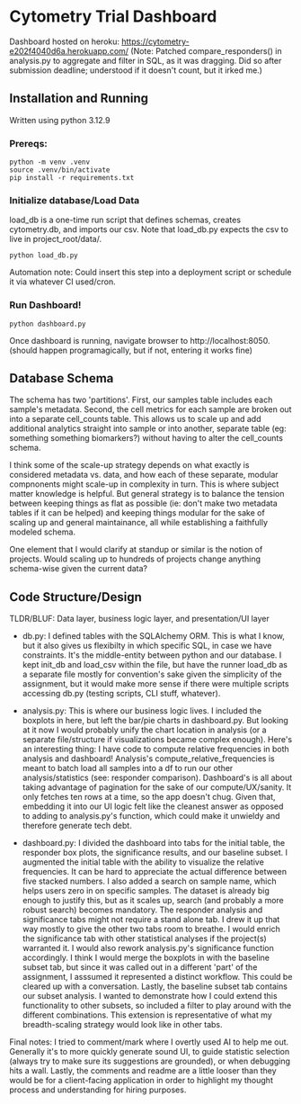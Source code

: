 # Cytometry Trial Dashboard



Dashboard hosted on heroku: https://cytometry-e202f4040d6a.herokuapp.com/
(Note: Patched compare_responders() in analysis.py to aggregate and filter in SQL, as it was dragging. Did so after submission deadline; understood if it doesn't count, but it irked me.)

## Installation and Running

Written using python 3.12.9

### Prereqs: 
```
python -m venv .venv
source .venv/bin/activate
pip install -r requirements.txt
```

### Initialize database/Load Data

load_db is a one-time run script that defines schemas, creates cytometry.db, and imports our csv. Note that load_db.py expects the csv to live in project_root/data/. 

`python load_db.py`

Automation note: Could insert this step into a deployment script or schedule it via whatever CI used/cron. 

### Run Dashboard!

`python dashboard.py`

Once dashboard is running, navigate browser to http://localhost:8050. (should happen programagically, but if not, entering it works fine)

## Database Schema

The schema has two 'partitions'. First, our samples table includes each sample's metadata. Second, the cell metrics for each sample are broken out into a separate cell_counts table. This allows us to scale up and add additional analytics straight into sample or into another, separate table (eg: something something biomarkers?) without having to alter the cell_counts schema. 

I think some of the scale-up strategy depends on what exactly is considered metadata vs. data, and how each of these separate, modular compnonents might scale-up in complexity in turn. This is where subject matter knowledge is helpful. But general strategy is to balance the tension between keeping things as flat as possible (ie: don't make two metadata tables if it can be helped) and keeping things modular for the sake of scaling up and general maintainance, all while establishing a faithfully modeled schema.

One element that I would clarify at standup or similar is the notion of projects. Would scaling up to hundreds of projects change anything schema-wise given the current data? 

## Code Structure/Design

TLDR/BLUF: Data layer, business logic layer, and presentation/UI layer

- db.py: I defined tables with the SQLAlchemy ORM. This is what I know, but it also gives us flexibilty in which specific SQL, in case we have constraints. It's the middle-entity between python and our database. I kept init_db and load_csv within the file, but have the runner load_db as a separate file mostly for convention's sake given the simplicity of the assignment, but it would make more sense if there were multiple scripts accessing db.py (testing scripts, CLI stuff, whatever). 

- analysis.py: This is where our business logic lives. I included the boxplots in here, but left the bar/pie charts in dashboard.py. But looking at it now I would probably unify the chart location in analysis (or a separate file/structure if visualizations became complex enough). Here's an interesting thing: I have code to compute relative frequencies in both analysis and dashboard! Analysis's compute_relative_frequencies is meant to batch load all samples into a df to run our other analysis/statistics (see: responder comparison). Dashboard's is all about taking advantage of pagination for the sake of our compute/UX/sanity. It only fetches ten rows at a time, so the app doesn't chug. Given that, embedding it into our UI logic felt like the cleanest answer as opposed to adding to analysis.py's function, which could make it unwieldy and therefore generate tech debt. 

- dashboard.py: I divided the dashboard into tabs for the initial table, the responder box plots, the significance results, and our baseline subset. I augmented the initial table with the ability to visualize the relative frequencies. It can be hard to appreciate the actual difference between five stacked numbers. I also added a search on sample name, which helps users zero in on specific samples. The dataset is already big enough to justify this, but as it scales up, search (and probably a more robust search) becomes mandatory. The responder analysis and significance tabs might not require a stand alone tab. I drew it up that way mostly to give the other two tabs room to breathe. I would enrich the significance tab with other statistical analyses if the project(s) warranted it. I would also rework analysis.py's significance function accordingly. I think I would merge the boxplots in with the baseline subset tab, but since it was called out in a different 'part' of the assignment, I asssumed it represented a distinct workflow. This could be cleared up with a conversation. Lastly, the baseline subset tab contains our subset analysis. I wanted to demonstrate how I could extend this functionality to other subsets, so included a filter to play around with the different combinations. This extension is representative of what my breadth-scaling strategy would look like in other tabs.

Final notes: I tried to comment/mark where I overtly used AI to help me out. Generally it's to more quickly generate sound UI, to guide statistic selection (always try to make sure its suggestions are grounded), or when debugging hits a wall. Lastly, the comments and readme are a little looser than they would be for a client-facing application in order to highlight my thought process and understanding for hiring purposes. 
